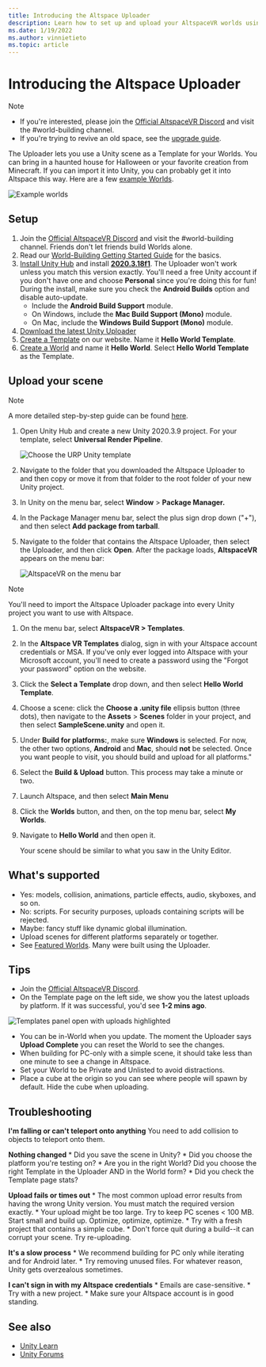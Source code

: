 ```yaml
---
title: Introducing the Altspace Uploader
description: Learn how to set up and upload your AltspaceVR worlds using Unity scene templates with the Altspace Uploader.
ms.date: 1/19/2022
ms.author: vinnietieto
ms.topic: article
---
```


# Introducing the Altspace Uploader

> [!NOTE]
> - If you're interested, please join the [Official AltspaceVR Discord](https://discordapp.com/invite/altspacevr) and visit the #world-building channel.  
> - If you're trying to revive an old space, see the [upgrade guide](upgrading-old-unity-projects.md). 

The Uploader lets you use a Unity scene as a Template for your Worlds. You can bring in a haunted house for Halloween or your favorite creation from Minecraft. If you can import it into Unity, you can probably get it into Altspace this way. Here are a few [example Worlds](https://account.altvr.com/worlds/1046572460192825569).

![Example worlds](images/altspace-uploader-example-worlds-01.png)

## Setup

1. Join the [Official AltspaceVR Discord](https://discordapp.com/invite/altspacevr) and visit the #world-building channel. Friends don't let friends build Worlds alone.
2. Read our [World-Building Getting Started Guide](world-building-getting-started.md) for the basics.
3. [Install Unity Hub](https://blogs.unity3d.com/2018/01/24/streamline-your-workflow-introducing-unity-hub-beta) and install [**2020.3.18f1**](https://unity3d.com/unity/whats-new/2020.3.18). The Uploader won't work unless you match this version exactly. You'll need a free Unity account if you don't have one and choose **Personal** since you're doing this for fun! During the install, make sure you check the **Android Builds** option and disable auto-update.
    * Include the **Android Build Support** module.
    * On Windows, include the **Mac Build Support (Mono)** module.
    * On Mac, include the **Windows Build Support (Mono)** module.
4. [Download the latest Unity Uploader](https://altvr.com/download-latest-unity-uploader)
5. [Create a Template](https://account.altvr.com/space_templates/new) on our website. Name it **Hello World Template**.
6. [Create a World](https://account.altvr.com/worlds/my) and name it **Hello World**. Select **Hello World Template** as the Template.

## Upload your scene

> [!NOTE]
> A more detailed step-by-step guide can be found [here](https://buildingthemetaverse.medium.com/how-to-make-your-own-altspace-templates-and-kits-unity-2020-3-9-uploader-2-x-5b40e92bb759).

1. Open Unity Hub and create a new Unity 2020.3.9 project. For your template, select **Universal Render Pipeline**.

    ![Choose the URP Unity template](images/001-unity-templates.png)

1. Navigate to the folder that you downloaded the Altspace Uploader to and then copy or move it from that folder to the root folder of your new Unity project.
1. In Unity on the menu bar, select **Window** > **Package Manager.**
1. In the Package Manager menu bar, select the plus sign drop down ("+"), and then select **Add package from tarball**.
1. Navigate to the folder that contains the Altspace Uploader, then select the Uploader, and then click **Open**.  After the package loads, **AltspaceVR** appears on the menu bar:

    ![AltspaceVR on the menu bar](images/002-altspacevr-on-menu-bar.png)

> [!NOTE]
> You'll need to import the Altspace Uploader package into every Unity project you want to use with Altspace.
1. On the menu bar, select **AltspaceVR > Templates**.
1. In the **Altspace VR Templates** dialog, sign in with your Altspace account credentials or MSA. If you've only ever logged into Altspace with your Microsoft account, you'll need to create a password using the "Forgot your password" option on the website.
1. Click the **Select a Template** drop down, and then select **Hello World Template**.
1. Choose a scene: click the **Choose a .unity file** ellipsis button (three dots), then navigate to the **Assets** > **Scenes** folder in your project, and then select **SampleScene.unity** and open it.
1. Under **Build for platforms:**, make sure **Windows** is selected. For now, the other two options, **Android** and **Mac**, should **not** be selected. Once you want people to visit, you should build and upload for all platforms."
1. Select the **Build & Upload** button. This process may take a minute or two.
1. Launch Altspace, and then select **Main Menu**
1. Click the **Worlds** button, and then, on the top menu bar, select **My Worlds**.
1. Navigate to **Hello World** and then open it.

    Your scene should be similar to what you saw in the Unity Editor.

## What's supported

* Yes: models, collision, animations, particle effects, audio, skyboxes, and so on.
* No: scripts. For security purposes, uploads containing scripts will be rejected.
* Maybe: fancy stuff like dynamic global illumination.
* Upload scenes for different platforms separately or together.
* See [Featured Worlds](https://account.altvr.com/worlds/featured). Many were built using the Uploader.

## Tips

* Join the [Official AltspaceVR Discord](https://discordapp.com/invite/altspacevr).
* On the Template page on the left side, we show you the latest uploads by platform. If it was successful, you'd see **1-2 mins ago**. 

![Templates panel open with uploads highlighted](images/template-upload-list.png)

* You can be in-World when you update. The moment the Uploader says **Upload Complete** you can reset the World to see the changes.
* When building for PC-only with a simple scene, it should take less than one minute to see a change in Altspace.
* Set your World to be Private and Unlisted to avoid distractions.
* Place a cube at the origin so you can see where people will spawn by default. Hide the cube when uploading.

## Troubleshooting

**I'm falling or can't teleport onto anything**
You need to add collision to objects to teleport onto them.

**Nothing changed**
    * Did you save the scene in Unity?
    * Did you choose the platform you're testing on?
    * Are you in the right World? Did you choose the right Template in the Uploader AND in the World form?
    * Did you check the Template page stats?

**Upload fails or times out**
    * The most common upload error results from having the wrong Unity version. You must match the required version exactly.
    * Your upload might be too large. Try to keep PC scenes < 100 MB. Start small and build up. Optimize, optimize, optimize.
    * Try with a fresh project that contains a simple cube.
    * Don't force quit during a build--it can corrupt your scene. Try re-uploading.

**It's a slow process**
    * We recommend building for PC only while iterating and for Android later.
    * Try removing unused files. For whatever reason, Unity gets overzealous sometimes.

**I can't sign in with my Altspace credentials**
    * Emails are case-sensitive.
    * Try with a new project.
    * Make sure your Altspace account is in good standing.

## See also

* [Unity Learn](https://unity3d.com/learn)
* [Unity Forums](https://forum.unity.com)  
